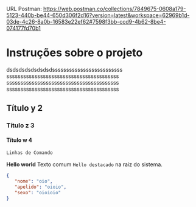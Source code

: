 URL Postman:
https://web.postman.co/collections/7849675-0608a179-5123-440b-be44-650d306f2d16?version=latest&workspace=62969b1d-03de-4c26-8a0b-16583e22ef62#7598f3bb-ccd9-4b62-8be4-074177fd70b1


# Instruções sobre o projeto

dsdsdsdsdsdsdsdsssssssssssssssssssssssss
ssssssssssssssssssssssssssssssssssssssss
ssssssssssssssssssssssssssssssssssssssss
ssssssssssssssssssssssssssssssssssssssss


## Título y 2
### Título z 3
#### Título w 4


```bash
Linhas de Comando
```

__Hello world__
Texto comum
`Hello destacado` na raiz do sistema.


```json
{
   "nome": "oio",
   "apelido": "oioio",
   "sexo": "oioioio"
}
```


